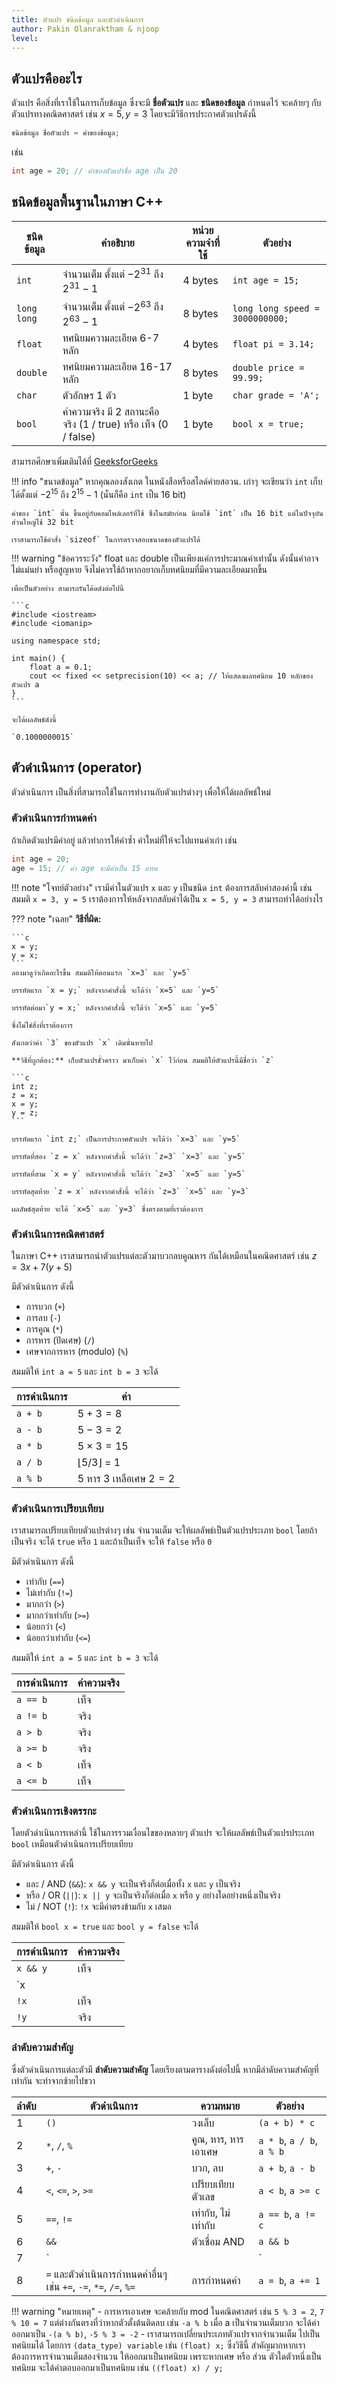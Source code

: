 ```yaml
---
title: ตัวแปร ชนิดข้อมูล และตัวดำเนินการ
author: Pakin Olanraktham & njoop
level:
---
```


## ตัวแปรคืออะไร

ตัวแปร คือสิ่งที่เราใช้ในการเก็บข้อมูล ซึ่งจะมี **ชื่อตัวแปร** และ **ชนิดของข้อมูล** กำหนดไว้ จะคล้ายๆ กับตัวแปรทางคณิตศาสตร์ เช่น $x = 5, y = 3$ โดยจะมีวิธีการประกาศตัวแปรดังนี้

```c
ชนิดข้อมูล ชื่อตัวแปร = ค่าของข้อมูล;
```

เช่น
```c
int age = 20; // ค่าของตัวแปรชื่อ age เป็น 20
```

## ชนิดข้อมูลพื้นฐานในภาษา C++

| ชนิดข้อมูล  | คำอธิบาย                                         | หน่วยความจำที่ใช้ | ตัวอย่าง                        |
| ----------- | ------------------------------------------------ | ------------ | ------------------------------- |
| `int`       | จำนวนเต็ม ตั้งแต่ $-2^{31}$ ถึง $2^{31} - 1$ | 4 bytes |`int age = 15;`                 |
| `long long` | จำนวนเต็ม ตั้งแต่ $-2^{63}$ ถึง $2^{63} - 1$ | 8 bytes |`long long speed = 3000000000;` |
| `float`     | ทศนิยมความละเอียด 6-7 หลัก                    | 4 bytes | `float pi = 3.14;`              |
| `double`    | ทศนิยมความละเอียด 16-17 หลัก                  | 8 bytes | `double price = 99.99;`         |
| `char`      | ตัวอักษร 1 ตัว                               | 1 byte | `char grade = 'A';`             |
| `bool`      | ค่าความจริง มี 2 สถานะคือ จริง (1 / true) หรือ เท็จ (0 / false)  | 1 byte | `bool x = true;`             |
 
สามารถศึกษาเพิ่มเติมได้ที่ [GeeksforGeeks](https://www.geeksforgeeks.org/c/data-types-in-c/)


!!! info "ขนาดข้อมูล"
    หากคุณลองสังเกต ในหนังสือหรือสไลด์ค่ายสอวน. เก่าๆ จะเขียนว่า `int` เก็บได้ตั้งแต่ $-2^{15}$ ถึง $2^{15}-1$ (นั่นก็คือ `int` เป็น 16 bit) 
    
    ค่าของ `int` นั้น ขึ้นอยู่กับคอมไพล์เลอร์ที่ใช้ ซึ่งในสมัยก่อน นิยมใช้ `int` เป็น 16 bit แต่ในปัจจุบัน ส่วนใหญ่ใช้ 32 bit

    เราสามารถใช้คำสั่ง `sizeof` ในการตรวจสอบขนาดของตัวแปรได้

!!! warning "ข้อควรระวัง"
    float และ double เป็นเพียงแค่การประมาณค่าเท่านั้น ดังนั้นค่าอาจไม่แม่นยำ หรือสูญหาย จึงไม่ควรใช้ถ้าหากอยากเก็บทศนิยมที่มีความละเอียดมากขึ้น

    เพื่อเป็นตัวอย่าง สามารถรันโค้ดดังต่อไปนี้

    ```c
    #include <iostream>
    #include <iomanip>

    using namespace std;

    int main() {
        float a = 0.1;
        cout << fixed << setprecision(10) << a; // ให้แสดงผลทศนิยม 10 หลักของตัวแปร a
    }
    ```

    จะได้ผลลัพธ์ดังนี้

    `0.1000000015`

## ตัวดำเนินการ (operator)

ตัวดำเนินการ เป็นสิ่งที่สามารถใช้ในการทำงานกับตัวแปรต่างๆ เพื่อให้ได้ผลลัพธ์ใหม่

### ตัวดำเนินการกำหนดค่า

ถ้าเกิดตัวแปรมีค่าอยู่ แล้วทำการให้ค่าซ้ำ ค่าใหม่ที่ให้จะไปแทนค่าเก่า เช่น

```c
int age = 20;
age = 15; // ค่า age จะมีค่าเป็น 15 แทน
```

!!! note "โจทย์ตัวอย่าง"
    เรามีค่าในตัวแปร `x` และ `y` เป็นชนิด `int` ต้องการสลับค่าสองค่านี้ เช่น สมมติ `x = 3, y = 5` เราต้องการให้หลังจากสลับค่าได้เป็น `x = 5, y = 3` สามารถทำได้อย่างไร

??? note "เฉลย"
    **วิธีที่ผิด:**

    ```c
    x = y;
    y = x;
    ```
    ลองมาดูว่าเกิดอะไรขึ้น สมมติให้ตอนแรก `x=3` และ `y=5`

    บรรทัดแรก `x = y;` หลังจากคำสั่งนี้ จะได้ว่า `x=5` และ `y=5`

    บรรทัดต่อมา`y = x;` หลังจากคำสั่งนี้ จะได้ว่า `x=5` และ `y=5`

    ซึ่งไม่ใช่สิ่งที่เราต้องการ

    สังเกตว่าค่า `3` ของตัวแปร `x` เดิมนั่นหายไป

    **วิธีที่ถูกต้อง:** เก็บตัวแปรชั่วคราว มาเก็บค่า `x` ไว้ก่อน สมมติให้ตัวแปรนี้มีชื่อว่า `z`

    ```c
    int z;
    z = x;
    x = y;
    y = z;
    ```

    บรรทัดแรก `int z;` เป็นการประกาศตัวแปร จะได้ว่า `x=3` และ `y=5`

    บรรทัดที่สอง `z = x` หลังจากคำสั่งนี้ จะได้ว่า `z=3` `x=3` และ `y=5`

    บรรทัดที่สาม `x = y` หลังจากคำสั่งนี้ จะได้ว่า `z=3` `x=5` และ `y=5`

    บรรทัดสุดท้าย `z = x` หลังจากคำสั่งนี้ จะได้ว่า `z=3` `x=5` และ `y=3`

    ผลลัพธ์สุดท้าย จะได้ `x=5` และ `y=3` ซึ่งตรงตามที่เราต้องการ

### ตัวดำเนินการคณิตศาสตร์

ในภาษา C++ เราสามารถนำตัวแปรแต่ละตัวมาบวกลบคูณหาร กันได้เหมือนในคณิตศาสตร์ เช่น $z = 3x+7(y+5)$

มีตัวดำเนินการ ดังนี้
- การบวก (`+`)
- การลบ (`-`)
- การคูณ (`*`)
- การหาร (ปัดเศษ) (`/`)
- เศษจากการหาร (modulo) (`%`)

สมมติให้ `int a = 5` และ  `int b = 3` จะได้

| การดำเนินการ | ค่า |
|------------|-------------|
| `a + b`    | $5 + 3 = 8$   |
| `a - b`    | $5 - 3 = 2$   |
| `a * b`    | $5 × 3 = 15$  |
| `a / b`    | $\lfloor 5/3 \rfloor$ = 1 |
| `a % b`    | $5$ หาร $3$ เหลือเศษ $2 = 2$ |

### ตัวดำเนินการเปรียบเทียบ

เราสามารถเปรียบเทียบตัวแปรต่างๆ เช่น จำนวนเต็ม จะให้ผลลัพธ์เป็นตัวแปรประเภท `bool` โดยถ้าเป็นจริง จะได้ `true` หรือ `1` และถ้าเป็นเท็จ จะให้ `false` หรือ `0` 

มีตัวดำเนินการ ดังนี้

- เท่ากับ (`==`)
- ไม่เท่ากับ (`!=`)
- มากกว่า (`>`)
- มากกว่าเท่ากับ (`>=`)
- น้อยกว่า (`<`)
- น้อยกว่าเท่ากับ (`<=`)

สมมติให้ `int a = 5` และ `int b = 3` จะได้

| การดำเนินการ | ค่าความจริง |
|------------|---------|
| `a == b`   | เท็จ          |
| `a != b`   | จริง          |
| `a > b`    | จริง          |
| `a >= b`   | จริง          |
| `a < b`    | เท็จ          |
| `a <= b`   | เท็จ          |

### ตัวดำเนินการเชิงตรรกะ

โดยตัวดำเนินการเหล่านี้ ใช้ในการรวมเงื่อนไขของหลายๆ ตัวแปร จะให้ผลลัพธ์เป็นตัวแปรประเภท `bool` เหมือนตัวดำเนินการเปรียบเทียบ

มีตัวดำเนินการ ดังนี้

- และ / AND (`&&`): `x && y` จะเป็นจริงก็ต่อเมื่อทั้ง `x` และ `y` เป็นจริง
- หรือ / OR (`||`): `x || y` จะเป็นจริงก็ต่อเมื่อ `x` หรือ `y` อย่างใดอย่างหนึ่งเป็นจริง
- ไม่ / NOT (`!`): `!x` จะมีค่าตรงข้ามกับ `x` เสมอ

สมมติให้ `bool x = true` และ `bool y = false` จะได้

| การดำเนินการ | ค่าความจริง |
|------------|---------|
| `x && y`   | เท็จ          |
| `x || y`   | จริง          |
| `!x`    | เท็จ          |
| `!y`   | จริง          |

### ลำดับความสำคัญ

ซึ่งตัวดำเนินการแต่ละตัวมี **ลำดับความสำคัญ** โดยเรียงตามตารางดังต่อไปนี้ หากมีลำดับความสำคัญที่เท่ากัน จะทำจากซ้ายไปขวา

| ลำดับ | ตัวดำเนินการ                         | ความหมาย                     | ตัวอย่าง                      |
|-------|-------------------------------------|------------------------------|------------------------------|
| 1     | `()`                                | วงเล็บ                       | `(a + b) * c`                |
| 2     | `*`, `/`, `%`                       | คูณ, หาร, หารเอาเศษ         | `a * b`, `a / b`, `a % b`    |
| 3     | `+`, `-`                           | บวก, ลบ                      | `a + b`, `a - b`             |
| 4     | `<`, `<=`, `>`, `>=`               | เปรียบเทียบตัวเลข            | `a < b`, `a >= c`            |
| 5     | `==`, `!=`                         | เท่ากับ, ไม่เท่ากับ          | `a == b`, `a != c`           |
| 6     | `&&`                              | ตัวเชื่อม AND         | `a && b`                     |
| 7     | `||`                              | ตัวเชื่อม OR          | `a || b`                     |
| 8     | `=` และตัวดำเนินการกำหนดค่าอื่นๆ เช่น `+=`, `-=`, `*=`, `/=`, `%=` | การกำหนดค่า                 | `a = b`, `a += 1`            |

!!! warning "หมายเหตุ"
    - การหารเอาเศษ จะคล้ายกับ mod ในคณิตศาสตร์ เช่น `5 % 3 = 2`, `7 % 10 = 7` แต่ต่างกันตรงที่ว่าหากตัวตั้งต้นติดลบ เช่น `-a % b` เมื่อ a เป็นจำนวนเต็มบวก จะได้ค่าออกมาเป็น `-(a % b)`, `-5 % 3 = -2`
    - เราสามารถเปลี่ยนประเภทตัวแปรจากจำนวนเต็ม ไปเป็นทศนิยมได้ โดยการ `(data_type) variable` เช่น `(float) x;` ซึ่งวิธีนี้ สำคัญมากหากเราต้องการหารจำนวนเต็มสองจำนวน ให้ออกมาเป็นทศนิยม เพราะหากเศษ หรือ ส่วน ตัวใดตัวหนึ่งเป็นทศนิยม จะได้คำตอบออกมาเป็นทศนิยม เช่น `((float) x) / y;`
